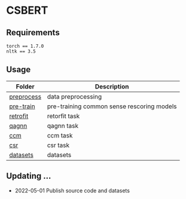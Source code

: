 # CSBERT

## Requirements
```
torch == 1.7.0
nltk == 3.5
```

## Usage
| Folder   |  Description  |
|----|----|
|[preprocess](./preprocess)| data preprocessing|
|[pre-train](./pretrain)| pre-training common sense rescoring models|
|[retrofit](./retrofit)| retorfit task|
|[qagnn](./qagnn)| qagnn task|
|[ccm](./ccm)| ccm task|
|[csr](./csr)| csr task|
|[datasets](./dataset)| datasets|

## Updating ...
* 2022-05-01 Publish source code and datasets
